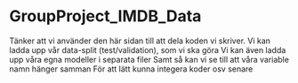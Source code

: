 # GroupProject_IMDB_Data
Tänker att vi använder den här sidan till att dela koden vi skriver.
Vi kan ladda upp vår data-split (test/validation), som vi ska göra
Vi kan även ladda upp våra egna modeller i separata filer
Samt så kan vi se till att våra variable namn hänger samman 
För att lätt kunna integera koder osv senare
